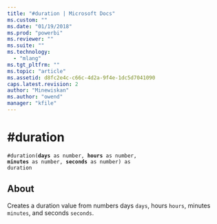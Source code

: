 ```yaml
---
title: "#duration | Microsoft Docs"
ms.custom: ""
ms.date: "01/19/2018"
ms.prod: "powerbi"
ms.reviewer: ""
ms.suite: ""
ms.technology: 
  - "mlang"
ms.tgt_pltfrm: ""
ms.topic: "article"
ms.assetid: d8fc2e4c-c66c-4d2a-9f4e-1dc5d7041090
caps.latest.revision: 2
author: "Minewiskan"
ms.author: "owend"
manager: "kfile"
---
```

# #duration
<code>#duration(<b>days</b> as number, <b>hours</b> as number, <b>minutes</b> as number, <b>seconds</b> as number) as duration</code>

## About
Creates a duration value from numbers days <code>days</code>, hours <code>hours</code>, minutes <code>minutes</code>, and seconds <code>seconds</code>.
 
